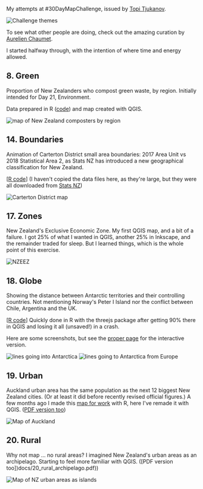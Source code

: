My attempts at #30DayMapChallenge, issued by
[Topi Tjukanov](https://twitter.com/tjukanov/status/1187713840550744066).

![Challenge themes](docs/challenge.jpg)

To see what other people are doing, check out the amazing curation by
[Aurelien Chaumet](https://public.tableau.com/profile/aurelien.chaumet#!/vizhome/30daymapchallenge/30DayMapChallenge-Week1?publish=yes).

I started halfway through, with the intention of where time and energy
allowed.


## 8. Green

Proportion of New Zealanders who compost green waste, by region.
Initially intended for Day 21, Environment.

Data prepared in R ([code](docs/08_green_data.R)) and map created with QGIS.

![map of New Zealand composters by region](docs/08_green_compost.png)



## 14. Boundaries

Animation of Carterton District small area boundaries:
2017 Area Unit vs 2018 Statistical Area 2, as Stats NZ
has introduced a new geographical classification for
New Zealand.

[[R code](docs/14_boundaries_carterton.R)]
(I haven't copied the data files here, as they're large, but
they were all downloaded from [Stats NZ](stats.govt.nz))

![Carterton District map](docs/14_boundaries_carterton.gif)


## 17. Zones

New Zealand's Exclusive Economic Zone. My first QGIS map,
and a bit of a failure. I got 25% of what I wanted in QGIS,
another 25% in Inkscape, and the remainder traded for sleep.
But I learned things, which is the whole point of this
exercise.

![NZEEZ](docs/17_zones_nzeez.png)


## 18. Globe

Showing the distance between Antarctic territories and
their controlling countries. Not mentioning Norway's
Peter I Island nor the conflict between Chile, Argentina
and the UK.

[[R code](docs/18_globe_antarctica.R)]
Quickly done in R with the threejs package after getting
90% there in QGIS and losing it all (unsaved!) in a crash.

Here are some screenshots, but see the
[proper page](https://david.frigge.nz/map30days/) for the
interactive version.

![lines going into Antarctica](docs/18_globe_antarctica1.png)
![lines going to Antarctica from Europe](docs/18_globe_antarctica2.png)


## 19. Urban

Auckland urban area has the same population as the next 12 biggest New Zealand
cities. (Or at least it did before recently revised official figures.)
A few months ago I made this [map for work](http://www.infometrics.co.nz/chart-month-auckland-big/)
with R, here I've remade it with QGIS.
([PDF version too](docs/19_urban_auckland.pdf))

![Map of Auckland](docs/19_urban_auckland.png)



## 20. Rural

Why not map ... no rural areas? I imagined New Zealand's urban areas as
an archipelago. Starting to feel more familiar with QGIS.
([PDF version too])docs/20_rural_archipelago.pdf))

![Map of NZ urban areas as islands](docs/20_rural_archipelago.png)



